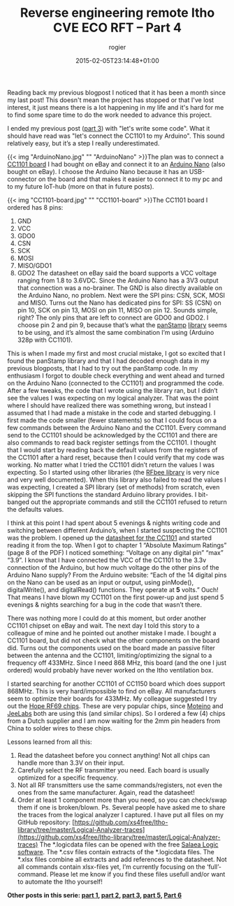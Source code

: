 ﻿---
title: Reverse engineering remote Itho CVE ECO RFT – Part 4
author: rogier
type: post
date: 2015-02-05T23:14:48+01:00
url: /2015/02/05/reverse-engineering-remote-itho-cve-eco-rft-part-4/
commentFolder: 2015-02-05-reverse-engineering-remote-itho-cve-eco-rft-part-4
categories:
- HomeAutomation
tags:
- arduino
- CC1150
- Itho
resources:
- src: ArduinoNano.jpg
  title: ArduinoNano
- src: CC1101-board.jpg
  title: CC1101-board
aliases:
- index.php/2015/02/05/reverse-engineering-remote-itho-cve-eco-rft-part-4/
---
Reading back my previous blogpost I noticed that it has been a month since my last post! This doesn't mean the project has stopped or that I've lost interest, it just means there is a lot happening in my life and it's hard for me to find some spare time to do the work needed to advance this project.

I ended my previous post ([part 3](http://www.progz.nl/blog/index.php/2015/01/reverse-engineering-remote-itho-cve-eco-rft-part-3/ "Reverse engineering remote Itho CVE ECO RFT – Part 3")) with "let's write some code". What it should have read was "let's connect the CC1101 to my Arduino". This sound relatively easy, but it’s a step I really underestimated.

{{< img "ArduinoNano.jpg" ""  "ArduinoNano" >}}The plan was to connect a [CC1101 board](http://r.ebay.com/Pk9ImK) I had bought on eBay and connect it to an [Arduino Nano](http://arduino.cc/en/Main/ArduinoBoardNano) (also bought on eBay). I choose the Arduino Nano because it has an USB-connector on the board and that makes it easier to connect it to my pc and to my future IoT-hub (more on that in future posts).

{{< img "CC1101-board.jpg" ""  "CC1101-board" >}}The CC1101 board I ordered has 8 pins:


1.  GND
2.  VCC
3.  GDO0
4.  CSN
5.  SCK
6.  MOSI
7.  MISO/GDO1
8.  GDO2
The datasheet on eBay said the board supports a VCC voltage ranging from 1.8 to 3.6VDC. Since the Arduino Nano has a 3V3 output that connection was a no-brainer. The GND is also directly available on the Arduino Nano, no problem. Next were the SPI pins: CSN, SCK, MOSI and MISO. Turns out the Nano has dedicated pins for SPI: SS (CSN) on pin 10, SCK on pin 13, MOSI on pin 11, MISO on pin 12. Sounds simple, right? The only pins that are left to connect are GDO0 and GDO2. I choose pin 2 and pin 9, because that’s what the [panStamp](https://github.com/panStamp/panstamp/wiki/panStamp%20AVR.-Technical%20details) [library](https://github.com/panStamp/panstamp) seems to be using, and it’s almost the same combination I’m using (Arduino 328p with CC1101).

This is when I made my first and most crucial mistake, I got so excited that I found the panStamp library and that I had decoded enough data in my previous blogposts, that I had to try out the panStamp code. In my enthusiasm I forgot to double check everything and went ahead and turned on the Arduino Nano (connected to the CC1101) and programmed the code. After a few tweaks, the code that I wrote using the library ran, but I didn’t see the values I was expecting on my logical analyzer. That was the point where I should have realized there was something wrong, but instead I assumed that I had made a mistake in the code and started debugging. I first made the code smaller (fewer statements) so that I could focus on a few commands between the Arduino Nano and the CC1101. Every command send to the CC1101 should be acknowledged by the CC1101 and there are also commands to read back register settings from the CC1101. I thought that I would start by reading back the default values from the registers of the CC1101 after a hard reset, because then I could verify that my code was working. No matter what I tried the CC1101 didn’t return the values I was expecting. So I started using other libraries (the [RFbee library](https://code.google.com/p/rfbee/source/browse/branches/#branches%2Fv2.0%2FRFBee) is very nice and very well documented). When this library also failed to read the values I was expecting, I created a SPI library (set of methods) from scratch, even skipping the SPI functions the standard Arduino library provides. I bit-banged out the appropriate commands and still the CC1101 refused to return the defaults values.

I think at this point I had spent about 5 evenings & nights writing code and switching between different Arduino’s, when I started suspecting the CC1101 was the problem. I opened up the [datasheet for the CC1101](http://www.ti.com/lit/ds/symlink/cc1101.pdf) and started reading it from the top. When I got to chapter 1 “Absolute Maximum Ratings” (page 8 of the PDF) I noticed something: “Voltage on any digital pin” “max” “3.9”. I know that I have connected the VCC of the CC1101 to the 3.3v connection of the Arduino, but how much voltage do the other pins of the Arduino Nano supply? From the Arduino website: “Each of the 14 digital pins on the Nano can be used as an input or output, using pinMode(), digitalWrite(), and digitalRead() functions. They operate at **5** volts.” Ouch! That means I have blown my CC1101 on the first power-up and just spend 5 evenings & nights searching for a bug in the code that wasn’t there.

There was nothing more I could do at this moment, but order another CC1101 chipset on eBay and wait. The next day I told this story to a colleague of mine and he pointed out another mistake I made. I bought a CC1101 board, but did not check what the other components on the board did. Turns out the components used on the board made an passive filter between the antenna and the CC1101, limiting/optimizing the signal to a frequency off 433MHz. Since I need 868 MHz, this board (and the one I just ordered) would probably have never worked on the Itho ventilation box.

I started searching for another CC1101 of CC1150 board which does support 868MHz. This is very hard/impossible to find on eBay. All manufacturers seem to optimize their boards for 433MHz. My colleague suggested I try out the [Hope RF69 chips](http://www.hoperf.com/upload/rfchip/RF69-V1.2.pdf). These are very popular chips, since [Moteino](http://lowpowerlab.com/moteino/) and [JeeLabs](http://jeelabs.org/) both are using this (and similar chips). So I ordered a few (4) chips from a Dutch supplier and I am now waiting for the 2mm pin headers from China to solder wires to these chips.

Lessons learned from all this:


1.  Read the datasheet before you connect anything! Not all chips can handle more than 3.3V on their input.
2.  Carefully select the RF transmitter you need. Each board is usually optimized for a specific frequency.
3.  Not all RF transmitters use the same commands/registers, not even the ones from the same manufacturer. Again, read the datasheet!
4.  Order at least 1 component more than you need, so you can check/swap them if one is broken/blown.
Ps. Several people have asked me to share the traces from the logical analyzer I captured. I have put all files on my GitHub repository: [https://github.com/xs4free/Itho-library/tree/master/Logical-Analyzer-traces](https://github.com/xs4free/Itho-library/tree/master/Logical-Analyzer-traces)
The *.logicdata files can be opened with the free [Salaea Logic software](https://www.saleae.com/downloads). The *.csv files contain extracts of the *.logicdata files. The *.xlsx files combine all extracts and add references to the datasheet. Not all commands contain xlsx-files yet, I’m currently focusing on the ‘full’-command. Please let me know if you find these files usefull and/or want to automate the Itho yourself!

**Other posts in this serie: [part 1](http://www.progz.nl/blog/index.php/2014/12/reverse-engineering-remote-itho-cve-eco-rft-part-1/ "Reverse engineering remote Itho CVE ECO RFT – Part 1"), [part 2](http://www.progz.nl/blog/index.php/2014/12/reverse-engineering-remote-itho-cve-eco-rft-part-2/ "Reverse engineering remote Itho CVE ECO RFT – Part 2"), [part 3](http://www.progz.nl/blog/index.php/2015/01/reverse-engineering-remote-itho-cve-eco-rft-part-3/ "Reverse engineering remote Itho CVE ECO RFT – Part 3"), [part 5](http://www.progz.nl/blog/index.php/2015/02/reverse-engineering-remote-itho-cve-eco-rft-part-5/ "Reverse engineering remote Itho CVE ECO RFT – Part 5"), [Part 6](http://www.progz.nl/blog/index.php/2015/05/reverse-engineering-remote-itho-cve-eco-rft-part-6/)**
